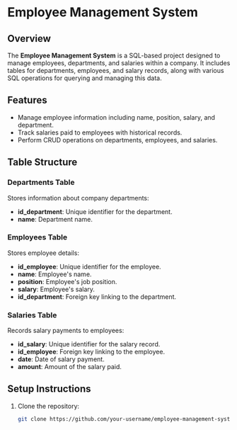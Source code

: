 # Employee Management System

## Overview
The **Employee Management System** is a SQL-based project designed to manage employees, departments, and salaries within a company. It includes tables for departments, employees, and salary records, along with various SQL operations for querying and managing this data.

## Features
- Manage employee information including name, position, salary, and department.
- Track salaries paid to employees with historical records.
- Perform CRUD operations on departments, employees, and salaries.

## Table Structure
### Departments Table
Stores information about company departments:
- **id_department**: Unique identifier for the department.
- **name**: Department name.

### Employees Table
Stores employee details:
- **id_employee**: Unique identifier for the employee.
- **name**: Employee's name.
- **position**: Employee's job position.
- **salary**: Employee's salary.
- **id_department**: Foreign key linking to the department.

### Salaries Table
Records salary payments to employees:
- **id_salary**: Unique identifier for the salary record.
- **id_employee**: Foreign key linking to the employee.
- **date**: Date of salary payment.
- **amount**: Amount of the salary paid.

## Setup Instructions
1. Clone the repository:
   ```bash
   git clone https://github.com/your-username/employee-management-system.git
